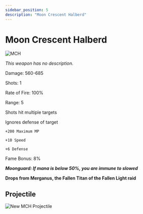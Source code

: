 ```yaml
---
sidebar_position: 5
description: "Moon Crescent Halberd"
---
```


# Moon Crescent Halberd

![MCH](https://vwiki.valorserver.com/api/item/picture/moon%20crescent%20halberd)

<i>This weapon has no description.</i>

Damage: 560-685

Shots: 1

Rate of Fire: 100%

Range: 5

Shots hit multiple targets

Ignores defense of target

    +200 Maximum MP
    
    +10 Speed
    
    +6 Defense

Fame Bonus: 8%

***Moonguard: If mana is below 50%, you are immune to slowed***

**Drops from Merganus, the Fallen Titan of the Fallen Light raid**

## Projectile

![New MCH Projectile](https://i.imgur.com/7CCYKjx.png)

